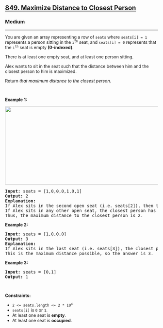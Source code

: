 <h2><a href="https://leetcode.com/problems/maximize-distance-to-closest-person/">849. Maximize Distance to Closest Person</a></h2><h3>Medium</h3><hr><div style="user-select: auto;"><p style="user-select: auto;">You are given an array representing a row of <code style="user-select: auto;">seats</code> where <code style="user-select: auto;">seats[i] = 1</code> represents a person sitting in the <code style="user-select: auto;">i<sup style="user-select: auto;">th</sup></code> seat, and <code style="user-select: auto;">seats[i] = 0</code> represents that the <code style="user-select: auto;">i<sup style="user-select: auto;">th</sup></code> seat is empty <strong style="user-select: auto;">(0-indexed)</strong>.</p>

<p style="user-select: auto;">There is at least one empty seat, and at least one person sitting.</p>

<p style="user-select: auto;">Alex wants to sit in the seat such that the distance between him and the closest person to him is maximized.&nbsp;</p>

<p style="user-select: auto;">Return <em style="user-select: auto;">that maximum distance to the closest person</em>.</p>

<p style="user-select: auto;">&nbsp;</p>
<p style="user-select: auto;"><strong class="example" style="user-select: auto;">Example 1:</strong></p>
<img alt="" src="https://assets.leetcode.com/uploads/2020/09/10/distance.jpg" style="width: 650px; height: 257px; user-select: auto;">
<pre style="user-select: auto;"><strong style="user-select: auto;">Input:</strong> seats = [1,0,0,0,1,0,1]
<strong style="user-select: auto;">Output:</strong> 2
<strong style="user-select: auto;">Explanation: </strong>
If Alex sits in the second open seat (i.e. seats[2]), then the closest person has distance 2.
If Alex sits in any other open seat, the closest person has distance 1.
Thus, the maximum distance to the closest person is 2.
</pre>

<p style="user-select: auto;"><strong class="example" style="user-select: auto;">Example 2:</strong></p>

<pre style="user-select: auto;"><strong style="user-select: auto;">Input:</strong> seats = [1,0,0,0]
<strong style="user-select: auto;">Output:</strong> 3
<strong style="user-select: auto;">Explanation: </strong>
If Alex sits in the last seat (i.e. seats[3]), the closest person is 3 seats away.
This is the maximum distance possible, so the answer is 3.
</pre>

<p style="user-select: auto;"><strong class="example" style="user-select: auto;">Example 3:</strong></p>

<pre style="user-select: auto;"><strong style="user-select: auto;">Input:</strong> seats = [0,1]
<strong style="user-select: auto;">Output:</strong> 1
</pre>

<p style="user-select: auto;">&nbsp;</p>
<p style="user-select: auto;"><strong style="user-select: auto;">Constraints:</strong></p>

<ul style="user-select: auto;">
	<li style="user-select: auto;"><code style="user-select: auto;">2 &lt;= seats.length &lt;= 2 * 10<sup style="user-select: auto;">4</sup></code></li>
	<li style="user-select: auto;"><code style="user-select: auto;">seats[i]</code>&nbsp;is <code style="user-select: auto;">0</code> or&nbsp;<code style="user-select: auto;">1</code>.</li>
	<li style="user-select: auto;">At least one seat is <strong style="user-select: auto;">empty</strong>.</li>
	<li style="user-select: auto;">At least one seat is <strong style="user-select: auto;">occupied</strong>.</li>
</ul>
</div>
